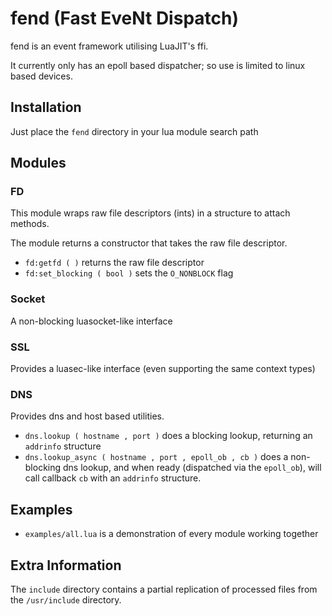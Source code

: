 fend (Fast EveNt Dispatch)
==========================

fend is an event framework utilising LuaJIT's ffi.

It currently only has an epoll based dispatcher; so use is limited to linux based devices.

Installation
------------

Just place the `fend` directory in your lua module search path


Modules
-------

### FD
This module wraps raw file descriptors (ints) in a structure to attach methods.

The module returns a constructor that takes the raw file descriptor.

 - `fd:getfd ( )` returns the raw file descriptor
 - `fd:set_blocking ( bool )` sets the `O_NONBLOCK` flag


### Socket
A non-blocking luasocket-like interface

### SSL
Provides a luasec-like interface (even supporting the same context types)

### DNS
Provides dns and host based utilities.

 - `dns.lookup ( hostname , port )` does a blocking lookup, returning an `addrinfo` structure
 - `dns.lookup_async ( hostname , port , epoll_ob , cb )` does a non-blocking dns lookup, and when ready (dispatched via the `epoll_ob`), will call callback `cb` with an `addrinfo` structure.


Examples
--------

 - `examples/all.lua` is a demonstration of every module working together


Extra Information
-----------------

The `include` directory contains a partial replication of processed files from the `/usr/include` directory.
